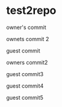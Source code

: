 # test2repo


owner's commit

ownets commit 2

guest commit

owners commit2

guest commit3

guest commit4

guest commit5

